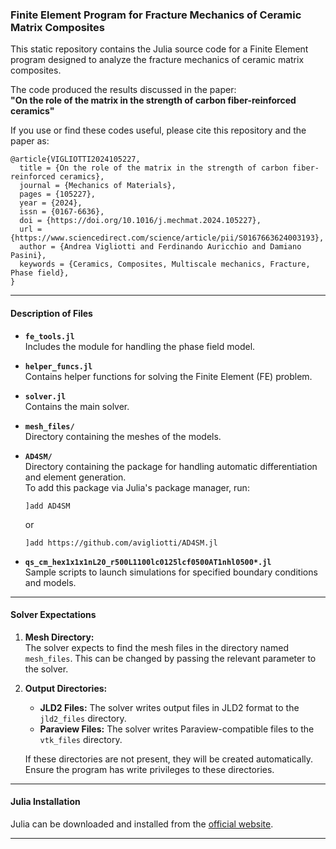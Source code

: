 ### Finite Element Program for Fracture Mechanics of Ceramic Matrix Composites

This static repository contains the Julia source code for a Finite Element program designed to analyze the fracture mechanics of ceramic matrix composites.

The code produced the results discussed in the paper:  
**"On the role of the matrix in the strength of carbon fiber-reinforced ceramics"**

If you use or find these codes useful, please cite this repository and the paper as:

```
@article{VIGLIOTTI2024105227,
  title = {On the role of the matrix in the strength of carbon fiber-reinforced ceramics},
  journal = {Mechanics of Materials},
  pages = {105227},
  year = {2024},
  issn = {0167-6636},
  doi = {https://doi.org/10.1016/j.mechmat.2024.105227},
  url = {https://www.sciencedirect.com/science/article/pii/S0167663624003193},
  author = {Andrea Vigliotti and Ferdinando Auricchio and Damiano Pasini},
  keywords = {Ceramics, Composites, Multiscale mechanics, Fracture, Phase field},
}
```

---

#### Description of Files

- **`fe_tools.jl`**  
  Includes the module for handling the phase field model.
  
- **`helper_funcs.jl`**  
  Contains helper functions for solving the Finite Element (FE) problem.
  
- **`solver.jl`**  
  Contains the main solver.
  
- **`mesh_files/`**  
  Directory containing the meshes of the models.
  
- **`AD4SM/`**  
  Directory containing the package for handling automatic differentiation and element generation.  
  To add this package via Julia's package manager, run:  
  ```
  ]add AD4SM
  ```  
  or  
  ```
  ]add https://github.com/avigliotti/AD4SM.jl
  ```
  
- **`qs_cm_hex1x1x1nL20_r500L1100lc0125lcf0500AT1nhl0500*.jl`**  
  Sample scripts to launch simulations for specified boundary conditions and models.

---

#### Solver Expectations

1. **Mesh Directory:**  
   The solver expects to find the mesh files in the directory named `mesh_files`. This can be changed by passing the relevant parameter to the solver.
   
2. **Output Directories:**  
   - **JLD2 Files:** The solver writes output files in JLD2 format to the `jld2_files` directory.  
   - **Paraview Files:** The solver writes Paraview-compatible files to the `vtk_files` directory.  
     
   If these directories are not present, they will be created automatically. Ensure the program has write privileges to these directories.

---

#### Julia Installation

Julia can be downloaded and installed from the [official website](https://julialang.org/downloads/).

---

